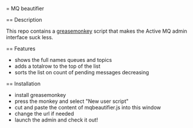 = MQ beautifier

== Description

This repo contains a [greasemonkey](https://wiki.greasespot.net/Greasemonkey) script that makes the Active MQ admin interface suck less.

== Features

- shows the full names queues and topics
- adds a totalrow to the top of the list
- sorts the list on count of pending messages decreasing

== Installation

- install greasemonkey
- press the monkey and select "New user script"
- cut and paste the content of mqbeautifier.js into this window
- change the url if needed
- launch the admin and check it out!
